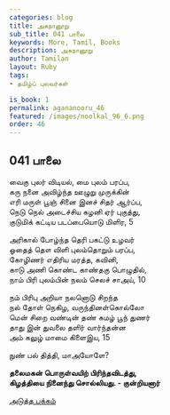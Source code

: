 ```yaml
---
categories: blog
title: அகநானூறு 
sub_title: 041 பாலை
keywords: More, Tamil, Books
description: அகநானூறு 
author: Tamilan
layout: Ruby
tags:
- தமிழ்ப் புலவர்கள் 

is_book: 1
permalink: agananooru_46
featured: /images/noolkal_96_6.png
order: 46
---
```



## 041 பாலை

வைகு புலர் விடியல், மை புலம் பரப்ப,  
கரு நனை அவிழ்ந்த ஊழுறு முருக்கின்  
எரி மருள் பூஞ் சினை இனச் சிதர் ஆர்ப்ப,  
நெடு நெல் அடைச்சிய கழனி ஏர் புகுத்து,  
குடுமிக் கட்டிய படப்பையொடு மிளிர, 5

அரிகால் போழ்ந்த தெரி பகட்டு உழவர்  
ஓதைத் தௌ விளி புலம்தொறும் பரப்ப,  
கோழிணர் எதிரிய மரத்த, கவினி,  
காடு அணி கொண்ட காண்தகு பொழுதில்,  
நாம் பிரி புலம்பின் நலம் செலச் சாஅய், 10

நம் பிரிபு அறியா நலனொடு சிறந்த  
நல் தோள் நெகிழ, வருந்தினள்கொல்லோ  
மென் சிறை வண்டின் தண் கமழ் பூந் துணர்  
தாது இன் துவலை தளிர் வார்ந்தன்ன  
அம் கலுழ் மாமை கிளைஇய, 15

நுண் பல் தித்தி, மாஅயோளே?

**தலைமகன் பொருள்வயிற் பிரிந்தவிடத்து,  
கிழத்தியை நினைந்து சொல்லியது. - குன்றியனார்**

[அடுத்த பக்கம்](agananooru_47)